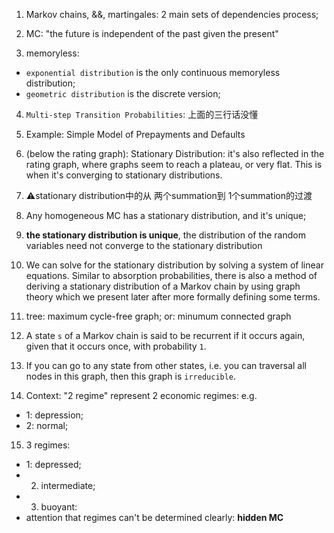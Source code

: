 1. Markov chains, &&, martingales: 2 main sets of dependencies process;

2. MC: "the future is independent of the past given the present"

3. memoryless:
  - ```exponential distribution``` is the only continuous memoryless distribution;
  - ```geometric distribution``` is the discrete version;

4. ```Multi-step Transition Probabilities```: 上面的三行话没懂

5. Example: Simple Model of Prepayments and Defaults

6. (below the rating graph): Stationary Distribution: it's also reflected in the rating graph,
where graphs seem to reach a plateau, or very flat. This is when it's converging to
stationary distributions.

7. ⚠️stationary distribution中的从 两个summation到 1个summation的过渡

8. Any homogeneous MC has a stationary distribution, and it's unique;

9. **the stationary distribution is unique**, the distribution of the random 
variables need not converge to the stationary distribution

10. We can solve for the stationary distribution by solving a system of linear
equations. Similar to absorption probabilities, there is also a method of deriving 
a stationary distribution of a Markov chain by using graph theory which 
we present later after more formally defining some terms.

11. tree: maximum cycle-free graph; or: minumum connected graph

12. A state ```s``` of a Markov chain is said to be recurrent if it occurs 
again, given that it occurs once, with probability ```1```.

13. If you can go to any state from other states, i.e. you can traversal all nodes 
in this graph, then this graph is ```irreducible```.

14. Context: "2 regime" represent 2 economic regimes: e.g.
  - 1: depression;
  - 2: normal;
  
15. 3 regimes: 
  - 1: depressed;
  - 2. intermediate;
  - 3. buoyant:
  - attention that regimes can't be determined clearly: **hidden MC**
